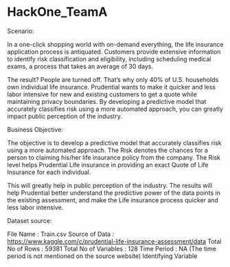 # HackOne_TeamA

Scenario:

In a one-click shopping world with on-demand everything, the life insurance application process is antiquated. Customers provide extensive information to identify risk classification and eligibility, including scheduling medical exams, a process that takes an average of 30 days.

The result? People are turned off. That’s why only 40% of U.S. households own individual life insurance. Prudential wants to make it quicker and less labor intensive for new and existing customers to get a quote while maintaining privacy boundaries. By developing a predictive model that accurately classifies risk using a more automated approach, you can greatly impact public perception of the industry.

Business Objective:

The objective is to develop a predictive model that accurately classifies risk using a more automated approach. The Risk denotes the chances for a person to claiming his/her life insurance policy from the company. The Risk level helps Prudential Life insurance in providing an exact Quote of Life Insurance for each individual.

This will greatly help in public perception of the industry. The results will help Prudential better understand the predictive power of the data points in the existing assessment, and make the Life insurance process quicker and less labor intensive.

Dataset source:

File Name	: Train.csv
Source of Data	: https://www.kaggle.com/c/prudential-life-insurance-assessment/data
Total No of Rows	: 59381
Total No of Variables	: 128
Time Period	: NA (The time period is not mentioned on the source website)
Identifying Variable
